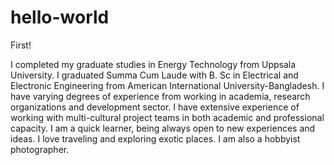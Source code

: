 # hello-world
First!

I completed my graduate studies in Energy Technology from Uppsala University. I graduated Summa Cum Laude with B. Sc in Electrical and Electronic Engineering from American International University-Bangladesh. I have varying degrees of experience from working in academia, research organizations and development sector. I have extensive experience of working with multi-cultural project teams in both academic and professional capacity. I am a quick learner, being always open to new experiences and ideas. I love traveling and exploring exotic places. I am also a hobbyist photographer.
